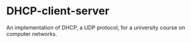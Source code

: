 # DHCP-client-server
An implementation of DHCP, a UDP protocol, for a university course on computer networks.
